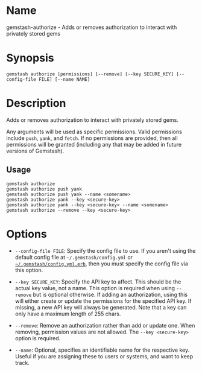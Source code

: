 <!--Automatically generated by Pandoc -->
Name
====

gemstash-authorize - Adds or removes authorization to interact with privately stored gems

Synopsis
========

`gemstash authorize [permissions] [--remove] [--key SECURE_KEY] [--config-file FILE] [--name NAME]`

Description
===========

Adds or removes authorization to interact with privately stored gems.

Any arguments will be used as specific permissions. Valid permissions include `push`, `yank`, and `fetch`. If no permissions are provided, then all permissions will be granted (including any that may be added in future versions of Gemstash).

Usage
-----

    gemstash authorize
    gemstash authorize push yank
    gemstash authorize push yank --name <somename>
    gemstash authorize yank --key <secure-key>
    gemstash authorize yank --key <secure-key> --name <somename>
    gemstash authorize --remove --key <secure-key>

Options
=======

-   `--config-file FILE`: Specify the config file to use. If you aren't using the default config file at `~/.gemstash/config.yml` or [`~/.gemstash/config.yml.erb`](gemstash-customize.7.md#erb-parsed-config), then you must specify the config file via this option.

-   `--key SECURE_KEY`: Specify the API key to affect. This should be the actual key value, not a name. This option is required when using `--remove` but is optional otherwise. If adding an authorization, using this will either create or update the permissions for the specified API key. If missing, a new API key will always be generated. Note that a key can only have a maximum length of 255 chars.

-   `--remove`: Remove an authorization rather than add or update one. When removing, permission values are not allowed. The `--key <secure-key>` option is required.

-   `--name`: Optional, specifies an identifiable name for the respective key. Useful if you are assigning these to users or systems, and want to keep track.
